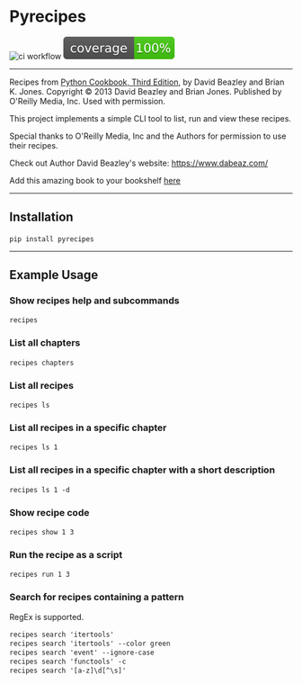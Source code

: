 # Pyrecipes

![ci workflow](https://github.com/ChrisA87/pyrecipes/actions/workflows/ci.yml/badge.svg)
![coverage-badge](https://raw.githubusercontent.com/ChrisA87/pyrecipes/aa37d4757dd7ecbc0b1f2ec93eeb55165be12307/coverage.svg)

---

Recipes from [Python Cookbook, Third Edition](https://www.oreilly.com/library/view/python-cookbook-3rd/9781449357337/), by David Beazley and Brian K. Jones. Copyright © 2013 David Beazley and Brian Jones. Published by O'Reilly Media, Inc. Used with permission.

This project implements a simple CLI tool to list, run and view these recipes.

Special thanks to O'Reilly Media, Inc and the Authors for permission to use their recipes.

Check out Author David Beazley's website: https://www.dabeaz.com/

Add this amazing book to your bookshelf [here](https://www.amazon.co.uk/Python-Cookbook-David-Beazley/dp/1449340377/ref=sr_1_1?crid=1OU8UMUB7WGMI&keywords=python+cookbook&qid=1699549493&s=books&sprefix=python+cookbook%2Cstripbooks%2C279&sr=1-1)

---

## Installation

```
pip install pyrecipes
```

---

## Example Usage

### Show recipes help and subcommands
```
recipes
```

### List all chapters
```
recipes chapters
```

### List all recipes
```
recipes ls
```

### List all recipes in a specific chapter
```
recipes ls 1
```

### List all recipes in a specific chapter with a short description
```
recipes ls 1 -d
```

### Show recipe code
```
recipes show 1 3
```

### Run the recipe as a script
```
recipes run 1 3
```

### Search for recipes containing a pattern
RegEx is supported.
```
recipes search 'itertools'
recipes search 'itertools' --color green
recipes search 'event' --ignore-case
recipes search 'functools' -c
recipes search '[a-z]\d[^\s]'
```
